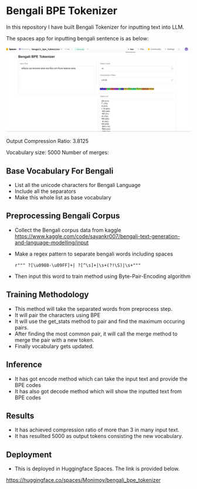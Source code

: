 # Bengali BPE  Tokenizer

In this repository I have built Bengali Tokenizer for inputting text into LLM.

The spaces app for inputting bengali sentence is as below:

![space-app](https://github.com/monimoyd/bengali_bpe_tokenizer/blob/main/screenshot_bengali_tokenizer_spaces_app.png)

Output Compression Ratio: 3.8125

Vocabulary size: 5000
Number of merges: 

## Base Vocabulary For Bengali
-  List all the unicode characters for Bengali Language
-  Include all the separators
-  Make this whole list as base vocabulary

## Preprocessing Bengali Corpus
- Collect the Bengali corpus data from kaggle
https://www.kaggle.com/code/sayankr007/bengali-text-generation-and-language-modelling/input

- Make a regex pattern to separate bengali words including spaces
    ```
    r""" ?[\u0980-\u09FF]+| ?[^\s]+|\s+(?!\S)|\s+"""
    ```
- Then input this word to train method using Byte-Pair-Encoding algorithm

## Training Methodology
- This method will take the separated words from preprocess step.
- It will pair the characters using BPE
- It will use the get_stats method to pair and find the maximum occuring pairs.
- After finding the most common pair, it will call the merge method to merge the pair with a new token.
- Finally vocabulary gets updated.

## Inference
- It has got encode method which can take the input text and provide the BPE codes
- It has also got decode method which will show the inputted text from BPE codes

## Results
- It has achieved compression ratio of more than 3 in many input text.
- It has resullted 5000 as output tokens consisting the new vocabulary.

## Deployment
- This is deployed in Huggingface Spaces. The link is provided below.

https://huggingface.co/spaces/Monimoy/bengali_bpe_tokenizer 

